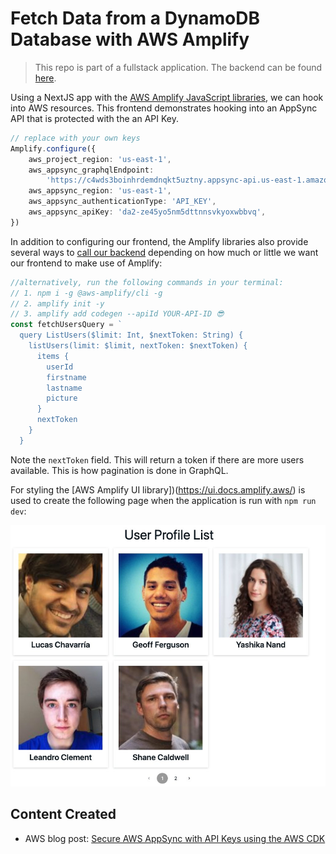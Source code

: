 # Fetch Data from a DynamoDB Database with AWS Amplify

> This repo is part of a fullstack application. The backend can be found [here](https://github.com/focusOtter/cdk-appsync-guests).

Using a NextJS app with the [AWS Amplify JavaScript libraries](https://docs.amplify.aws/lib/q/platform/js/), we can hook into AWS resources. This frontend demonstrates hooking into an AppSync API that is protected with the an API Key.

```ts
// replace with your own keys
Amplify.configure({
	aws_project_region: 'us-east-1',
	aws_appsync_graphqlEndpoint:
		'https://c4wds3boinhrdemdnqkt5uztny.appsync-api.us-east-1.amazonaws.com/graphql',
	aws_appsync_region: 'us-east-1',
	aws_appsync_authenticationType: 'API_KEY',
	aws_appsync_apiKey: 'da2-ze45yo5nm5dttnnsvkyoxwbbvq',
})
```

In addition to configuring our frontend, the Amplify libraries also provide several ways to [call our backend](https://github.com/focusOtter/appsync-apikey-pagination-frontend/blob/main/pages/index.js#L12-L28) depending on how much or little we want our frontend to make use of Amplify:

```ts
//alternatively, run the following commands in your terminal:
// 1. npm i -g @aws-amplify/cli -g
// 2. amplify init -y
// 3. amplify add codegen --apiId YOUR-API-ID 😎
const fetchUsersQuery = `
  query ListUsers($limit: Int, $nextToken: String) {
    listUsers(limit: $limit, nextToken: $nextToken) {
      items {
        userId
        firstname
        lastname
        picture
      }
      nextToken
    }
  }
```

Note the `nextToken` field. This will return a token if there are more users available. This is how pagination is done in GraphQL.

For styling the [AWS Amplify UI library])(https://ui.docs.amplify.aws/) is used to create the following page when the application is run with `npm run dev`:

![user profile](./readmeImages/userProfile.png)

## Content Created

- AWS blog post: [Secure AWS AppSync with API Keys using the AWS CDK](https://aws.amazon.com/blogs/mobile/secure-aws-appsync-with-api-keys-using-the-aws-cdk/)
